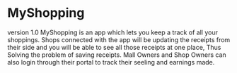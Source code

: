 # MyShopping

version 1.0
MyShopping is an app which lets you keep a track of all your shoppings. Shops connected with the app will be updating the receipts from their side and you will be able to see all those receipts at one place, Thus Solving the problem of saving receipts. Mall Owners and Shop Owners can also login through their portal to track their seeling and earnings made. 

